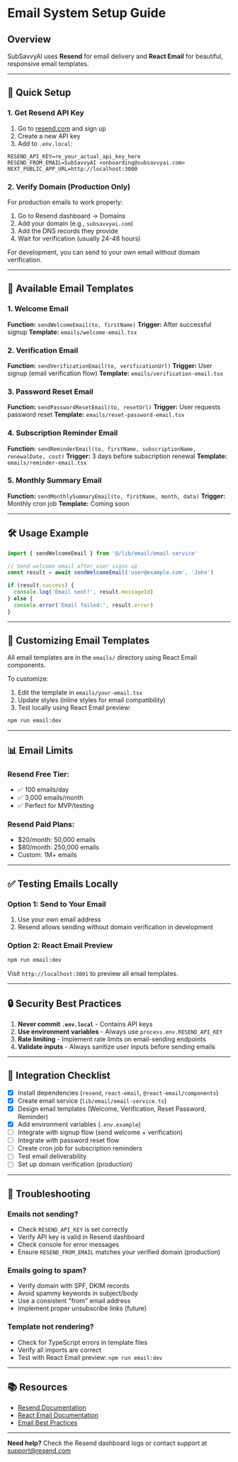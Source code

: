 # Email System Setup Guide

## Overview

SubSavvyAI uses **Resend** for email delivery and **React Email** for beautiful, responsive email templates.

---

## 🚀 Quick Setup

### 1. Get Resend API Key

1. Go to [resend.com](https://resend.com) and sign up
2. Create a new API key
3. Add to `.env.local`:

```env
RESEND_API_KEY=re_your_actual_api_key_here
RESEND_FROM_EMAIL=SubSavvyAI <onboarding@subsavvyai.com>
NEXT_PUBLIC_APP_URL=http://localhost:3000
```

### 2. Verify Domain (Production Only)

For production emails to work properly:
1. Go to Resend dashboard → Domains
2. Add your domain (e.g., `subsavvyai.com`)
3. Add the DNS records they provide
4. Wait for verification (usually 24-48 hours)

For development, you can send to your own email without domain verification.

---

## 📧 Available Email Templates

### 1. Welcome Email
**Function:** `sendWelcomeEmail(to, firstName)`
**Trigger:** After successful signup
**Template:** `emails/welcome-email.tsx`

### 2. Verification Email
**Function:** `sendVerificationEmail(to, verificationUrl)`
**Trigger:** User signup (email verification flow)
**Template:** `emails/verification-email.tsx`

### 3. Password Reset Email
**Function:** `sendPasswordResetEmail(to, resetUrl)`
**Trigger:** User requests password reset
**Template:** `emails/reset-password-email.tsx`

### 4. Subscription Reminder Email
**Function:** `sendReminderEmail(to, firstName, subscriptionName, renewalDate, cost)`
**Trigger:** 3 days before subscription renewal
**Template:** `emails/reminder-email.tsx`

### 5. Monthly Summary Email
**Function:** `sendMonthlySummaryEmail(to, firstName, month, data)`
**Trigger:** Monthly cron job
**Template:** Coming soon

---

## 🛠️ Usage Example

```typescript
import { sendWelcomeEmail } from '@/lib/email/email-service'

// Send welcome email after user signs up
const result = await sendWelcomeEmail('user@example.com', 'John')

if (result.success) {
  console.log('Email sent!', result.messageId)
} else {
  console.error('Email failed:', result.error)
}
```

---

## 🎨 Customizing Email Templates

All email templates are in the `emails/` directory using React Email components.

To customize:
1. Edit the template in `emails/your-email.tsx`
2. Update styles (inline styles for email compatibility)
3. Test locally using React Email preview:

```bash
npm run email:dev
```

---

## 📊 Email Limits

### Resend Free Tier:
- ✅ 100 emails/day
- ✅ 3,000 emails/month
- ✅ Perfect for MVP/testing

### Resend Paid Plans:
- $20/month: 50,000 emails
- $80/month: 250,000 emails
- Custom: 1M+ emails

---

## ✅ Testing Emails Locally

### Option 1: Send to Your Email
1. Use your own email address
2. Resend allows sending without domain verification in development

### Option 2: React Email Preview
```bash
npm run email:dev
```

Visit `http://localhost:3001` to preview all email templates.

---

## 🔒 Security Best Practices

1. **Never commit `.env.local`** - Contains API keys
2. **Use environment variables** - Always use `process.env.RESEND_API_KEY`
3. **Rate limiting** - Implement rate limits on email-sending endpoints
4. **Validate inputs** - Always sanitize user inputs before sending emails

---

## 📝 Integration Checklist

- [x] Install dependencies (`resend`, `react-email`, `@react-email/components`)
- [x] Create email service (`lib/email/email-service.ts`)
- [x] Design email templates (Welcome, Verification, Reset Password, Reminder)
- [x] Add environment variables (`.env.example`)
- [ ] Integrate with signup flow (send welcome + verification)
- [ ] Integrate with password reset flow
- [ ] Create cron job for subscription reminders
- [ ] Test email deliverability
- [ ] Set up domain verification (production)

---

## 🐛 Troubleshooting

### Emails not sending?
- Check `RESEND_API_KEY` is set correctly
- Verify API key is valid in Resend dashboard
- Check console for error messages
- Ensure `RESEND_FROM_EMAIL` matches your verified domain (production)

### Emails going to spam?
- Verify domain with SPF, DKIM records
- Avoid spammy keywords in subject/body
- Use a consistent "from" email address
- Implement proper unsubscribe links (future)

### Template not rendering?
- Check for TypeScript errors in template files
- Verify all imports are correct
- Test with React Email preview: `npm run email:dev`

---

## 📚 Resources

- [Resend Documentation](https://resend.com/docs)
- [React Email Documentation](https://react.email/docs)
- [Email Best Practices](https://resend.com/docs/best-practices)

---

**Need help?** Check the Resend dashboard logs or contact support at support@resend.com
